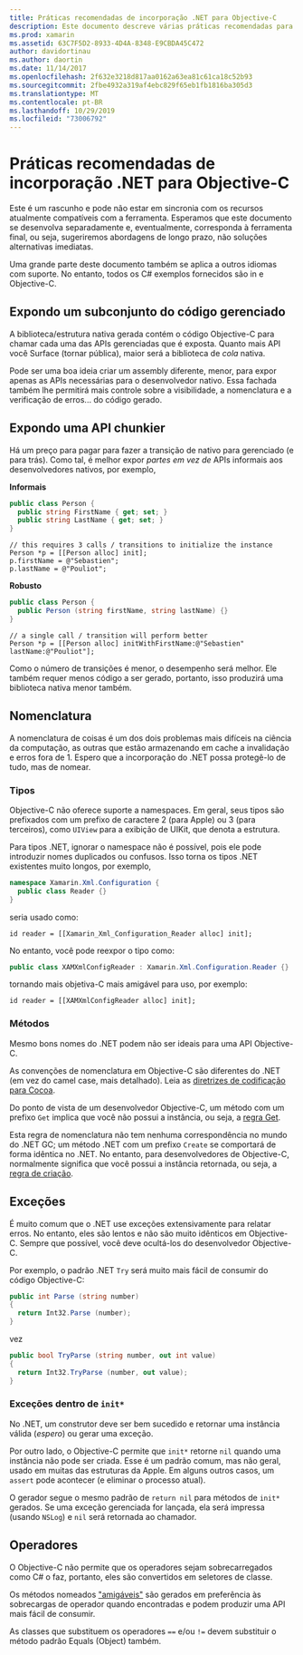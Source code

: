 ```yaml
---
title: Práticas recomendadas de incorporação .NET para Objective-C
description: Este documento descreve várias práticas recomendadas para usar a inserção .NET com o Objective-C. Ele aborda a exposição de um subconjunto do código gerenciado, expondo uma API chunkier, nomeando e muito mais.
ms.prod: xamarin
ms.assetid: 63C7F5D2-8933-4D4A-8348-E9CBDA45C472
author: davidortinau
ms.author: daortin
ms.date: 11/14/2017
ms.openlocfilehash: 2f632e3218d817aa0162a63ea81c61ca18c52b93
ms.sourcegitcommit: 2fbe4932a319af4ebc829f65eb1fb1816ba305d3
ms.translationtype: MT
ms.contentlocale: pt-BR
ms.lasthandoff: 10/29/2019
ms.locfileid: "73006792"
---
```

# <a name="net-embedding-best-practices-for-objective-c"></a>Práticas recomendadas de incorporação .NET para Objective-C

Este é um rascunho e pode não estar em sincronia com os recursos atualmente compatíveis com a ferramenta. Esperamos que este documento se desenvolva separadamente e, eventualmente, corresponda à ferramenta final, ou seja, sugeriremos abordagens de longo prazo, não soluções alternativas imediatas.

Uma grande parte deste documento também se aplica a outros idiomas com suporte. No entanto, todos os C# exemplos fornecidos são in e Objective-C.

## <a name="exposing-a-subset-of-the-managed-code"></a>Expondo um subconjunto do código gerenciado

A biblioteca/estrutura nativa gerada contém o código Objective-C para chamar cada uma das APIs gerenciadas que é exposta. Quanto mais API você Surface (tornar pública), maior será a biblioteca de _cola_ nativa.

Pode ser uma boa ideia criar um assembly diferente, menor, para expor apenas as APIs necessárias para o desenvolvedor nativo. Essa fachada também lhe permitirá mais controle sobre a visibilidade, a nomenclatura e a verificação de erros... do código gerado.

## <a name="exposing-a-chunkier-api"></a>Expondo uma API chunkier

Há um preço para pagar para fazer a transição de nativo para gerenciado (e para trás). Como tal, é melhor expor _partes em vez de_ APIs informais aos desenvolvedores nativos, por exemplo,

**Informais**

```csharp
public class Person {
  public string FirstName { get; set; }
  public string LastName { get; set; }
}
```

```objc
// this requires 3 calls / transitions to initialize the instance
Person *p = [[Person alloc] init];
p.firstName = @"Sebastien";
p.lastName = @"Pouliot";
```

**Robusto**

```csharp
public class Person {
  public Person (string firstName, string lastName) {}
}
```

```objc
// a single call / transition will perform better
Person *p = [[Person alloc] initWithFirstName:@"Sebastien" lastName:@"Pouliot"];
```

Como o número de transições é menor, o desempenho será melhor. Ele também requer menos código a ser gerado, portanto, isso produzirá uma biblioteca nativa menor também.

## <a name="naming"></a>Nomenclatura

A nomenclatura de coisas é um dos dois problemas mais difíceis na ciência da computação, as outras que estão armazenando em cache a invalidação e erros fora de 1. Espero que a incorporação do .NET possa protegê-lo de tudo, mas de nomear.

### <a name="types"></a>Tipos

Objective-C não oferece suporte a namespaces. Em geral, seus tipos são prefixados com um prefixo de caractere 2 (para Apple) ou 3 (para terceiros), como `UIView` para a exibição de UIKit, que denota a estrutura.

Para tipos .NET, ignorar o namespace não é possível, pois ele pode introduzir nomes duplicados ou confusos. Isso torna os tipos .NET existentes muito longos, por exemplo,

```csharp
namespace Xamarin.Xml.Configuration {
  public class Reader {}
}
```

seria usado como:

```objc
id reader = [[Xamarin_Xml_Configuration_Reader alloc] init];
```

No entanto, você pode reexpor o tipo como:

```csharp
public class XAMXmlConfigReader : Xamarin.Xml.Configuration.Reader {}
```

tornando mais objetiva-C mais amigável para uso, por exemplo:

```objc
id reader = [[XAMXmlConfigReader alloc] init];
```

### <a name="methods"></a>Métodos

Mesmo bons nomes do .NET podem não ser ideais para uma API Objective-C.

As convenções de nomenclatura em Objective-C são diferentes do .NET (em vez do camel case, mais detalhado).
Leia as [diretrizes de codificação para Cocoa](https://developer.apple.com/library/content/documentation/Cocoa/Conceptual/CodingGuidelines/Articles/NamingMethods.html#//apple_ref/doc/uid/20001282-BCIGIJJF).

Do ponto de vista de um desenvolvedor Objective-C, um método com um prefixo `Get` implica que você não possui a instância, ou seja, a [regra Get](https://developer.apple.com/library/content/documentation/CoreFoundation/Conceptual/CFMemoryMgmt/Concepts/Ownership.html#//apple_ref/doc/uid/20001148-SW1).

Esta regra de nomenclatura não tem nenhuma correspondência no mundo do .NET GC; um método .NET com um prefixo `Create` se comportará de forma idêntica no .NET. No entanto, para desenvolvedores de Objective-C, normalmente significa que você possui a instância retornada, ou seja, a [regra de criação](https://developer.apple.com/library/content/documentation/CoreFoundation/Conceptual/CFMemoryMgmt/Concepts/Ownership.html#//apple_ref/doc/uid/20001148-103029).

## <a name="exceptions"></a>Exceções

É muito comum que o .NET use exceções extensivamente para relatar erros. No entanto, eles são lentos e não são muito idênticos em Objective-C. Sempre que possível, você deve ocultá-los do desenvolvedor Objective-C.

Por exemplo, o padrão .NET `Try` será muito mais fácil de consumir do código Objective-C:

```csharp
public int Parse (string number)
{
  return Int32.Parse (number);
}
```

vez

```csharp
public bool TryParse (string number, out int value)
{
  return Int32.TryParse (number, out value);
}
```

### <a name="exceptions-inside-init"></a>Exceções dentro de `init*`

No .NET, um construtor deve ser bem sucedido e retornar uma instância válida (_espero_) ou gerar uma exceção.

Por outro lado, o Objective-C permite que `init*` retorne `nil` quando uma instância não pode ser criada. Esse é um padrão comum, mas não geral, usado em muitas das estruturas da Apple. Em alguns outros casos, um `assert` pode acontecer (e eliminar o processo atual).

O gerador segue o mesmo padrão de `return nil` para métodos de `init*` gerados. Se uma exceção gerenciada for lançada, ela será impressa (usando `NSLog`) e `nil` será retornada ao chamador.

## <a name="operators"></a>Operadores

O Objective-C não permite que os operadores sejam sobrecarregados como C# o faz, portanto, eles são convertidos em seletores de classe.

Os métodos nomeados ["amigáveis"](https://docs.microsoft.com/dotnet/standard/design-guidelines/operator-overloads) são gerados em preferência às sobrecargas de operador quando encontradas e podem produzir uma API mais fácil de consumir.

As classes que substituem os operadores `==` e/ou `!=` devem substituir o método padrão Equals (Object) também.
